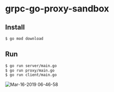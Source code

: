 # grpc-go-proxy-sandbox

## Install

```sh 
$ go mod download
```

## Run

```sh
$ go run server/main.go
$ go run proxy/main.go
$ go run client/main.go
```

![Mar-16-2019 06-46-58](https://user-images.githubusercontent.com/97572/54463737-64f6e480-47b7-11e9-97c0-67197b1ba471.gif)

